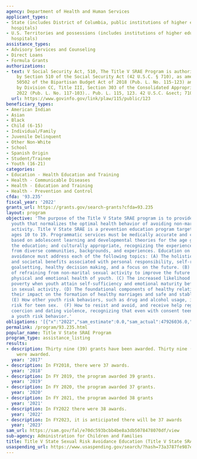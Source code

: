 ```yaml
---
agency: Department of Health and Human Services
applicant_types:
- State (includes District of Columbia, public institutions of higher education and
  hospitals)
- U.S. Territories and possessions (includes institutions of higher education and
  hospitals)
assistance_types:
- Advisory Services and Counseling
- Direct Loans
- Formula Grants
authorizations:
- text: V Social Security Act, 510, The Title V SRAE Program is authorized and funded
    by Section 510 of the Social Security Act (42 U.S.C. § 710), as amended by Section
    50502 of the Bipartisan Budget Act of 2018 (Pub. L. No. 115-123) and extended
    by Division CC, Title III, Section 303 of the Consolidated Appropriations Act,
    2022 (Pub. L. No. 117-103).. Pub. L. 115, 123. 42 U.S.C. &sect; 710.
  url: https://www.govinfo.gov/link/plaw/115/public/123
beneficiary_types:
- American Indian
- Asian
- Black
- Child (6-15)
- Individual/Family
- Juvenile Delinquent
- Other Non-White
- School
- Spanish Origin
- Student/Trainee
- Youth (16-21)
categories:
- Education - Health Education and Training
- Health - Communicable Diseases
- Health - Education and Training
- Health - Prevention and Control
cfda: '93.235'
fiscal_year: '2022'
grants_url: https://grants.gov/search-grants?cfda=93.235
layout: program
objective: 'The purpose of the Title V State SRAE program is to provide messages to
  youth that normalizes the optimal health behavior of avoiding non-marital sexual
  activity. Title V State SRAE is a prevention education program targeted to youth
  ages 10 to 19. Programmatic services must be medically accurate and complete; age-appropriate;
  based on adolescent learning and developmental theories for the age group receiving
  the education; and culturally appropriate, recognizing the experiences of youth
  from diverse communities, backgrounds, and experiences. Education on sexual risk
  avoidance must address each of the following topics: (A) The holistic individual
  and societal benefits associated with personal responsibility, self-regulation,
  goalsetting, healthy decision making, and a focus on the future. (B) The advantage
  of refraining from non-marital sexual activity to improve the future prospects and
  physical and emotional health of youth. (C) The increased likelihood of avoiding
  poverty when youth attain self-sufficiency and emotional maturity before engaging
  in sexual activity. (D) The foundational components of healthy relationships and
  their impact on the formation of healthy marriages and safe and stable families.
  (E) How other youth risk behaviors, such as drug and alcohol usage, increase the
  risk for teen sex.  (F) How to resist and avoid, and receive help regarding, sexual
  coercion and dating violence, recognizing that even with consent teen sex remains
  a youth risk behavior.'
obligations: '[{"x":"2022","sam_estimate":0.0,"sam_actual":47926036.0,"usa_spending_actual":42494363.98},{"x":"2023","sam_estimate":46517729.0,"sam_actual":0.0,"usa_spending_actual":5819619.14},{"x":"2024","sam_estimate":0.0,"sam_actual":0.0,"usa_spending_actual":40216997.53}]'
permalink: /program/93.235.html
popular_name: Title V State SRAE Program
program_type: assistance_listing
results:
- description: Thirty nine (39) grants have been awarded. Thirty nine ( 39) grants
    were awarded.
  year: '2017'
- description: In FY2018, there were 37 awards.
  year: '2018'
- description: In FY 2019, the program awarded 39 grants.
  year: '2019'
- description: In FY 2020, the program awarded 37 grants.
  year: '2020'
- description: In FY 2021, the program awarded 38 grants
  year: '2021'
- description: In FY2022 there were 38 awards.
  year: '2022'
- description: In FY2023, it is anticipated there will be 37 awards
  year: '2023'
sam_url: https://sam.gov/fal/e70dc593bcbb4be8a3db5078478070df/view
sub-agency: Administration for Children and Families
title: Title V State Sexual Risk Avoidance Education (Title V State SRAE) Program
usaspending_url: https://www.usaspending.gov/search/?hash=73a3787fe987ea49f2c305530cd9a37b
---
```

